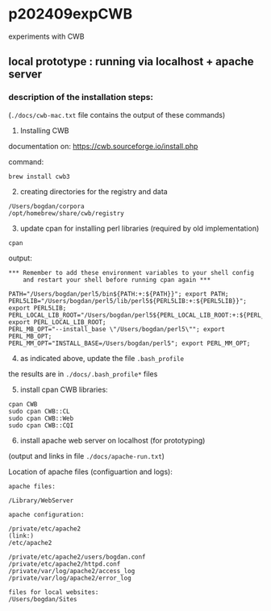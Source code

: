 # p202409expCWB
experiments with CWB

## local prototype : running via localhost + apache server
### description of the installation steps:

(```./docs/cwb-mac.txt``` file contains  the output of these commands)

1. Installing CWB

documentation on: https://cwb.sourceforge.io/install.php

command:

~~~
brew install cwb3
~~~


2. creating directories for the registry and data

~~~
/Users/bogdan/corpora
/opt/homebrew/share/cwb/registry
~~~

3. update cpan for installing perl libraries (required by old implementation)
~~~
cpan
~~~
output:
~~~
*** Remember to add these environment variables to your shell config
    and restart your shell before running cpan again ***

PATH="/Users/bogdan/perl5/bin${PATH:+:${PATH}}"; export PATH;
PERL5LIB="/Users/bogdan/perl5/lib/perl5${PERL5LIB:+:${PERL5LIB}}"; export PERL5LIB;
PERL_LOCAL_LIB_ROOT="/Users/bogdan/perl5${PERL_LOCAL_LIB_ROOT:+:${PERL_LOCAL_LIB_ROOT}}"; export PERL_LOCAL_LIB_ROOT;
PERL_MB_OPT="--install_base \"/Users/bogdan/perl5\""; export PERL_MB_OPT;
PERL_MM_OPT="INSTALL_BASE=/Users/bogdan/perl5"; export PERL_MM_OPT;

~~~

4. as indicated above, update the file ```.bash_profile ```

the results are in ```./docs/.bash_profile*``` files


5. install cpan CWB libraries:

~~~
cpan CWB
sudo cpan CWB::CL
sudo cpan CWB::Web
sudo cpan CWB::CQI
~~~

6. install apache web server on localhost (for prototyping)

(output and links in file ```./docs/apache-run.txt```)

Location of apache files (configuartion and logs):

~~~
apache files:

/Library/WebServer

apache configuration:

/private/etc/apache2
(link:)
/etc/apache2

/private/etc/apache2/users/bogdan.conf
/private/etc/apache2/httpd.conf
/private/var/log/apache2/access_log
/private/var/log/apache2/error_log

files for local websites:
/Users/bogdan/Sites

~~~

